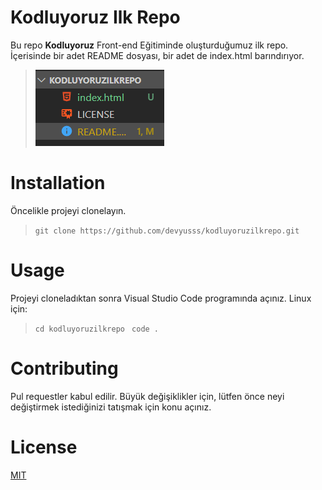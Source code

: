 # Kodluyoruz Ilk Repo
Bu repo **Kodluyoruz** Front-end Eğitiminde oluşturduğumuz ilk repo. İçerisinde bir adet README dosyası, bir adet de index.html barındırıyor.
> ![](img.png)
# Installation
Öncelikle projeyi clonelayın.

> `git clone https://github.com/devyusss/kodluyoruzilkrepo.git`
# Usage
Projeyi cloneladıktan sonra Visual Studio Code programında açınız.
Linux için:
> `cd kodluyoruzilkrepo`
> ` code .`
# Contributing
Pul requestler kabul edilir. Büyük değişiklikler için, lütfen önce neyi değiştirmek istediğinizi tatışmak için konu açınız.
# License
[MIT](github.com/devyusss)